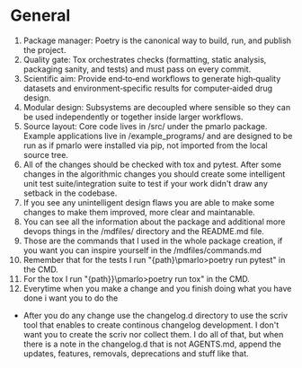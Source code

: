 # General
1. Package manager: Poetry is the canonical way to build, run, and publish the project.
2. Quality gate: Tox orchestrates checks (formatting, static analysis, packaging sanity, and tests) and must pass on every commit.
3. Scientific aim: Provide end‑to‑end workflows to generate high‑quality datasets and environment‑specific results for computer‑aided drug design.
4. Modular design: Subsystems are decoupled where sensible so they can be used independently or together inside larger workflows.
5. Source layout: Core code lives in /src/ under the pmarlo package. Example applications live in /example_programs/ and are designed to be run as if pmarlo were installed via pip, not imported from the local source tree.
6. All of the changes should be checked with tox and pytest. After some changes in the algorithmic changes you should create some intelligent unit test suite/integration suite to test if your work didn't draw any setback in the codebase.
7. If you see any unintelligent design flaws you are able to make some changes to make them improved, more clear and maintanable.
8. You can see all the information about the package and additional more devops things in the /mdfiles/ directory and the README.md file.
9. Those are the commands that I used in the whole package creation, if you want you can inspire yourself in the /mdfiles/commands.md
10. Remember that for the tests I run "{path}\pmarlo>poetry run pytest" in the CMD.
11. For the tox I run "{path}}\pmarlo>poetry run tox" in the CMD.
12. Everytime when you make a change and you finish doing what you have done i want you to do the
- After you do any change use the changelog.d directory to use the scriv tool that enables to create continous changelog development. I don't want you to create the scriv nor collect them. I do all of that, but when there is a note in the changelog.d that is not AGENTS.md, append the updates, features, removals, deprecations and stuff like that.
